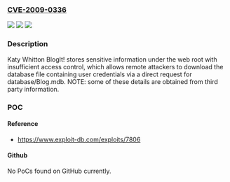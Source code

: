 ### [CVE-2009-0336](https://cve.mitre.org/cgi-bin/cvename.cgi?name=CVE-2009-0336)
![](https://img.shields.io/static/v1?label=Product&message=n%2Fa&color=blue)
![](https://img.shields.io/static/v1?label=Version&message=n%2Fa&color=blue)
![](https://img.shields.io/static/v1?label=Vulnerability&message=n%2Fa&color=brighgreen)

### Description

Katy Whitton BlogIt! stores sensitive information under the web root with insufficient access control, which allows remote attackers to download the database file containing user credentials via a direct request for database/Blog.mdb.  NOTE: some of these details are obtained from third party information.

### POC

#### Reference
- https://www.exploit-db.com/exploits/7806

#### Github
No PoCs found on GitHub currently.

